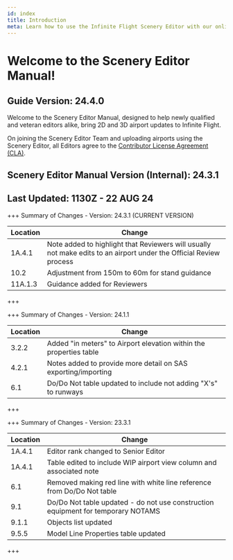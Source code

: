 ```yaml
---
id: index
title: Introduction
meta: Learn how to use the Infinite Flight Scenery Editor with our online documentation.
---
```


# Welcome to the Scenery Editor Manual!



## Guide Version: 24.4.0



Welcome to the Scenery Editor Manual, designed to help newly qualified and veteran editors alike, bring 2D and 3D airport updates to Infinite Flight. 



On joining the Scenery Editor Team and uploading airports using the Scenery Editor, all Editors agree to the [Contributor License Agreement (CLA)](https://github.com/infiniteflight/infiniteflight-localization/blob/main/CONTRIBUTING.md).



## Scenery Editor Manual Version (Internal): 24.3.1

## Last Updated: 1130Z - 22 AUG 24



+++ Summary of Changes - Version: 24.3.1 (CURRENT VERSION)

| Location | Change                                                       |
| -------- | ------------------------------------------------------------ |
| 1A.4.1   | Note added to highlight that Reviewers will usually not make edits to an airport under the Official Review process |
| 10.2     | Adjustment from 150m to 60m for stand guidance               |
| 11A.1.3  | Guidance added for Reviewers                                 |

+++



+++ Summary of Changes - Version: 24.1.1

| Location | Change                                                       |
| -------- | ------------------------------------------------------------ |
| 3.2.2    | Added "in meters" to Airport elevation within the properties table |
| 4.2.1    | Notes added to provide more detail on SAS exporting/importing |
| 6.1      | Do/Do Not table updated to include not adding "X's" to runways |

+++



+++ Summary of Changes - Version: 23.3.1

| Location | Change                                                       |
| -------- | ------------------------------------------------------------ |
| 1A.4.1   | Editor rank changed to Senior Editor                         |
| 1A.4.1   | Table edited to include WIP airport view column and associated note |
| 6.1      | Removed making red line with white line reference from Do/Do Not table |
| 9.1      | Do/Do Not table updated - do not use construction equipment for temporary NOTAMS |
| 9.1.1    | Objects list updated                                         |
| 9.5.5    | Model Line Properties table updated                          |

+++

